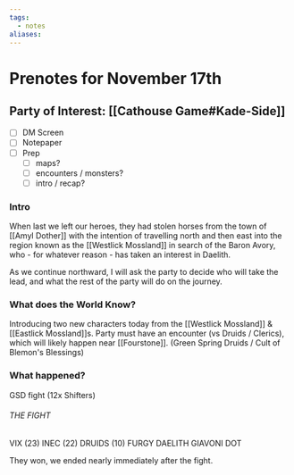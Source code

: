 ```yaml
---
tags:
  - notes
aliases:
---
```


# Prenotes for November 17th
## Party of Interest: [[Cathouse Game#Kade-Side]]
- [ ] DM Screen
- [ ] Notepaper
- [ ] Prep
	- [ ] maps?
	- [ ] encounters / monsters?
	- [ ] intro / recap?

### Intro
When last we left our heroes, they had stolen horses from the town of [[Amyl Dother]] with the intention of travelling north and then east into the region known as the [[Westlick Mossland]] in search of the Baron Avory, who - for whatever reason - has taken an interest in Daelith.

As we continue northward, I will ask the party to decide who will take the lead, and what the rest of the party will do on the journey.

### What does the World Know?

Introducing two new characters today from the [[Westlick Mossland]] & [[Eastlick Mossland]]s. Party must have an encounter (vs Druids / Clerics), which will likely happen near [[Fourstone]]. 
	(Green Spring Druids / Cult of Blemon's Blessings)

### What happened?

GSD fight (12x Shifters)

###### THE FIGHT
VIX (23)
INEC (22)
DRUIDS (10)
FURGY
DAELITH
GIAVONI
DOT

They won, we ended nearly immediately after the fight.
